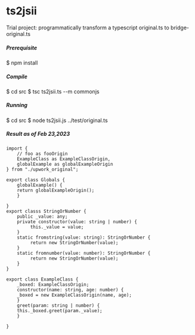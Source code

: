 # ts2jsii
Trial project: programmatically transform a typescript original.ts to bridge-original.ts

##### Prerequisite

$ npm install


##### Compile

$ cd src
$ tsc ts2jsii.ts --m commonjs


##### Running

$ cd src
$ node ts2jsii.js ../test/original.ts


##### Result as of Feb 23,2023

```
import {
    // foo as fooOrigin
    ExampleClass as ExampleClassOrigin,
    globalExample as globalExampleOrigin
} from "./upwork_original";

export class Globals {
    globalExample() {
	return globalExampleOrigin();
    }

}
export classs StringOrNumber {
    public _value: any;
    private constructor(value: string | number) {
         this._value = value;
    }
    static fromstring(value: string): StringOrNumber {
         return new StringOrNumber(value);
    }
    static fromnumber(value: number): StringOrNumber {
         return new StringOrNumber(value);
    }
}

export class ExampleClass {
    _boxed: ExampleClassOrigin;
    constructor(name: string, age: number) {
	_boxed = new ExampleClassOrigin(name, age);
    }
    greet(param: string | number) {
	this._boxed.greet(param._value);
    }

}
```

